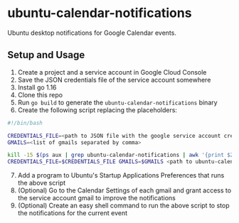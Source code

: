 # ubuntu-calendar-notifications

Ubuntu desktop notifications for Google Calendar events.

## Setup and Usage

1. Create a project and a service account in Google Cloud Console
2. Save the JSON credentials file of the service account somewhere
3. Install go 1.16
4. Clone this repo
5. Run `go build` to generate the `ubuntu-calendar-notifications` binary
6. Create the following script replacing the placeholders:

```bash
#!/bin/bash

CREDENTIALS_FILE=<path to JSON file with the google service account credentials>
GMAILS=<list of gmails separated by comma>

kill -15 $(ps aux | grep ubuntu-calendar-notifications | awk '{print $2}') 2> /dev/null
CREDENTIALS_FILE=$CREDENTIALS_FILE GMAILS=$GMAILS <path to ubuntu-calendar-notifications binary> >> <path to logs file> 2>&1 &
```
7. Add a program to Ubuntu's Startup Applications Preferences that runs the above script
8. (Optional) Go to the Calendar Settings of each gmail and grant access to the service account gmail to improve the notifications
9. (Optional) Create an easy shell command to run the above script to stop the notifications for the current event
